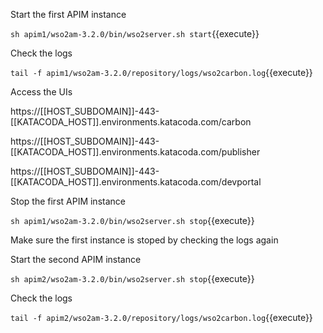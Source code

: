 Start the first APIM instance

`sh apim1/wso2am-3.2.0/bin/wso2server.sh start`{{execute}}

Check the logs

`tail -f apim1/wso2am-3.2.0/repository/logs/wso2carbon.log`{{execute}}


Access the UIs

https://[[HOST_SUBDOMAIN]]-443-[[KATACODA_HOST]].environments.katacoda.com/carbon

https://[[HOST_SUBDOMAIN]]-443-[[KATACODA_HOST]].environments.katacoda.com/publisher

https://[[HOST_SUBDOMAIN]]-443-[[KATACODA_HOST]].environments.katacoda.com/devportal

Stop the first APIM instance

`sh apim1/wso2am-3.2.0/bin/wso2server.sh stop`{{execute}}

Make sure the first instance is stoped by checking the logs again

Start the second APIM instance

`sh apim2/wso2am-3.2.0/bin/wso2server.sh stop`{{execute}}

Check the logs

`tail -f apim2/wso2am-3.2.0/repository/logs/wso2carbon.log`{{execute}}

